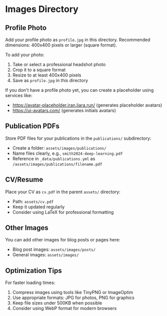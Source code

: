 # Images Directory

## Profile Photo

Add your profile photo as `profile.jpg` in this directory. Recommended dimensions: 400x400 pixels or larger (square format).

To add your photo:
1. Take or select a professional headshot photo
2. Crop it to a square format
3. Resize to at least 400x400 pixels
4. Save as `profile.jpg` in this directory

If you don't have a profile photo yet, you can create a placeholder using services like:
- https://avatar-placeholder.iran.liara.run/ (generates placeholder avatars)
- https://ui-avatars.com/ (generates initials avatars)

## Publication PDFs

Store PDF files for your publications in the `publications/` subdirectory:
- Create a folder: `assets/images/publications/`
- Name files clearly, e.g., `smith2024-deep-learning.pdf`
- Reference in `_data/publications.yml` as `/assets/images/publications/filename.pdf`

## CV/Resume

Place your CV as `cv.pdf` in the parent `assets/` directory:
- Path: `assets/cv.pdf`
- Keep it updated regularly
- Consider using LaTeX for professional formatting

## Other Images

You can add other images for blog posts or pages here:
- Blog post images: `assets/images/posts/`
- General images: `assets/images/`

## Optimization Tips

For faster loading times:
1. Compress images using tools like TinyPNG or ImageOptim
2. Use appropriate formats: JPG for photos, PNG for graphics
3. Keep file sizes under 500KB when possible
4. Consider using WebP format for modern browsers

